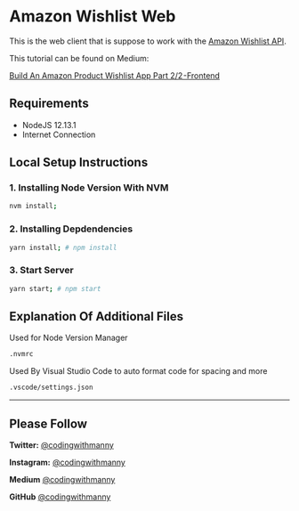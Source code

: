 # Amazon Wishlist Web

This is the web client that is suppose to work with the [Amazon Wishlist API](https://github.com/codingwithmanny/amazon-wishlist-api).

This tutorial can be found on Medium:

[Build An Amazon Product Wishlist App Part 2/2 -Frontend](https://medium.com/codingwithmanny)

## Requirements

- NodeJS 12.13.1
- Internet Connection

## Local Setup Instructions

### 1. Installing Node Version With NVM

```bash
nvm install;
```

### 2. Installing Depdendencies

```bash
yarn install; # npm install
```

### 3. Start Server

```bash
yarn start; # npm start
```

## Explanation Of Additional Files

Used for Node Version Manager

```bash
.nvmrc
```

Used By Visual Studio Code to auto format code for spacing and more

```bash
.vscode/settings.json
```

---

## Please Follow

**Twitter:** [@codingwithmanny](https://twitter.com/codingwithmanny)

**Instagram:** [@codingwithmanny](https://instagram.com/codingwithmanny)

**Medium** [@codingwithmanny](https://medium.com/@codingwithmanny)

**GitHub** [@codingwithmanny](https://github.com/codingwithmanny)

